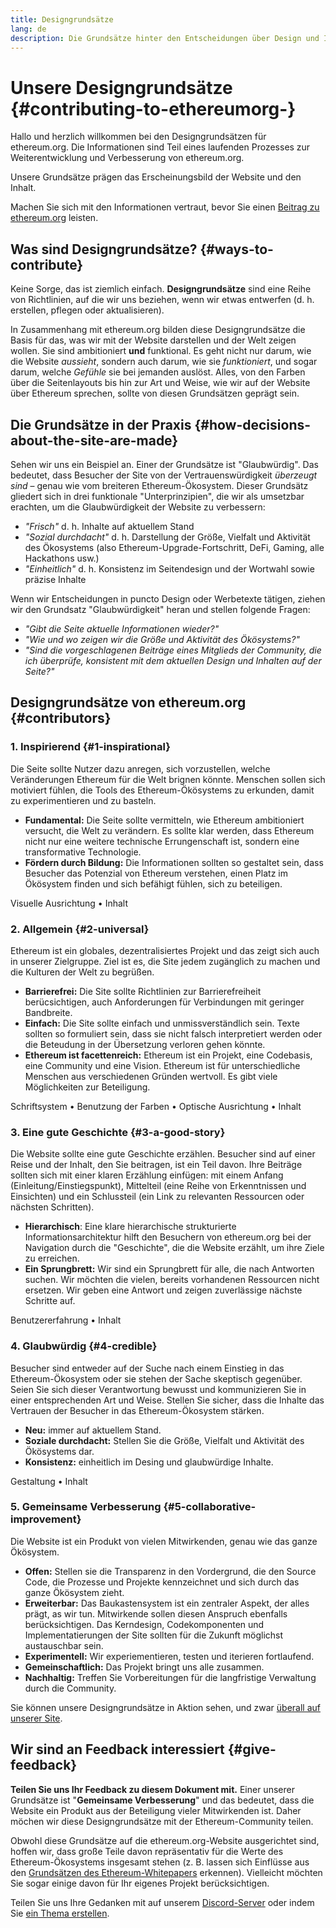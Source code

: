 ```yaml
---
title: Designgrundsätze
lang: de
description: Die Grundsätze hinter den Entscheidungen über Design und Inhalt von ethereum.org
---
```


# Unsere Designgrundsätze {#contributing-to-ethereumorg-}

<Emoji text=":wave:" size={1} /> Hallo und herzlich willkommen bei den Designgrundsätzen für ethereum.org. Die Informationen sind Teil eines laufenden Prozesses zur Weiterentwicklung und Verbesserung von ethereum.org.

Unsere Grundsätze prägen das Erscheinungsbild der Website und den Inhalt.

Machen Sie sich mit den Informationen vertraut, bevor Sie einen [Beitrag zu ethereum.org](/beitrag/) leisten.

## Was sind Designgrundsätze? {#ways-to-contribute}

Keine Sorge, das ist ziemlich einfach. **Designgrundsätze** sind eine Reihe von Richtlinien, auf die wir uns beziehen, wenn wir etwas entwerfen (d. h. erstellen, pflegen oder aktualisieren).

In Zusammenhang mit ethereum.org bilden diese Designgrundsätze die Basis für das, was wir mit der Website darstellen und der Welt zeigen wollen. Sie sind ambitioniert **und** funktional. Es geht nicht nur darum, wie die Website _aussieht_, sondern auch darum, wie sie _funktioniert_, und sogar darum, welche _Gefühle_ sie bei jemanden auslöst. Alles, von den Farben über die Seitenlayouts bis hin zur Art und Weise, wie wir auf der Website über Ethereum sprechen, sollte von diesen Grundsätzen geprägt sein.

## Die Grundsätze in der Praxis {#how-decisions-about-the-site-are-made}

Sehen wir uns ein Beispiel an. Einer der Grundsätze ist "Glaubwürdig". Das bedeutet, dass Besucher der Site von der Vertrauenswürdigkeit _überzeugt_ _sind_ – genau wie vom breiteren Ethereum-Ökosystem. Dieser Grundsätz gliedert sich in drei funktionale "Unterprinzipien", die wir als umsetzbar erachten, um die Glaubwürdigkeit der Website zu verbessern:

- _"Frisch"_ d. h. Inhalte auf aktuellem Stand
- _"Sozial durchdacht"_ d. h. Darstellung der Größe, Vielfalt und Aktivität des Ökosystems (also Ethereum-Upgrade-Fortschritt, DeFi, Gaming, alle Hackathons usw.)
- _"Einheitlich"_ d. h. Konsistenz im Seitendesign und der Wortwahl sowie präzise Inhalte

Wenn wir Entscheidungen in puncto Design oder Werbetexte tätigen, ziehen wir den Grundsatz "Glaubwürdigkeit" heran und stellen folgende Fragen:

- _"Gibt die Seite aktuelle Informationen wieder?"_
- _"Wie und wo zeigen wir die Größe und Aktivität des Ökösystems?"_
- _"Sind die vorgeschlagenen Beiträge eines Mitglieds der Community, die ich überprüfe, konsistent mit dem aktuellen Design und Inhalten auf der Seite?"_

## Designgrundsätze von ethereum.org {#contributors}

### 1. Inspirierend {#1-inspirational}

Die Seite sollte Nutzer dazu anregen, sich vorzustellen, welche Veränderungen Ethereum für die Welt brignen könnte. Menschen sollen sich motiviert fühlen, die Tools des Ethereum-Ökösystems zu erkunden, damit zu experimentieren und zu basteln.

- **Fundamental:** Die Seite sollte vermitteln, wie Ethereum ambitioniert versucht, die Welt zu verändern. Es sollte klar werden, dass Ethereum nicht nur eine weitere technische Errungenschaft ist, sondern eine transformative Technologie.
- **Fördern durch Bildung:** Die Informationen sollten so gestaltet sein, dass Besucher das Potenzial von Ethereum verstehen, einen Platz im Ökösystem finden und sich befähigt fühlen, sich zu beteiligen.

Visuelle Ausrichtung • Inhalt

### 2. Allgemein {#2-universal}

Ethereum ist ein globales, dezentralisiertes Projekt und das zeigt sich auch in unserer Zielgruppe. Ziel ist es, die Site jedem zugänglich zu machen und die Kulturen der Welt zu begrüßen.

- **Barrierefrei:** Die Site sollte Richtlinien zur Barrierefreiheit berücsichtigen, auch Anforderungen für Verbindungen mit geringer Bandbreite.
- **Einfach:** Die Site sollte einfach und unmissverständlich sein. Texte sollten so formuliert sein, dass sie nicht falsch interpretiert werden oder die Beteudung in der Übersetzung verloren gehen könnte.
- **Ethereum ist facettenreich:** Ethereum ist ein Projekt, eine Codebasis, eine Community und eine Vision. Ethereum ist für unterschiedliche Menschen aus verschiedenen Gründen wertvoll. Es gibt viele Möglichkeiten zur Beteiligung.

Schriftsystem • Benutzung der Farben • Optische Ausrichtung • Inhalt

### 3. Eine gute Geschichte {#3-a-good-story}

Die Website sollte eine gute Geschichte erzählen. Besucher sind auf einer Reise und der Inhalt, den Sie beitragen, ist ein Teil davon. Ihre Beiträge sollten sich mit einer klaren Erzählung einfügen: mit einem Anfang (Einleitung/Einstiegspunkt), Mittelteil (eine Reihe von Erkenntnissen und Einsichten) und ein Schlussteil (ein Link zu relevanten Ressourcen oder nächsten Schritten).

- **Hierarchisch**: Eine klare hierarchische strukturierte Informationsarchitektur hilft den Besuchern von ethereum.org bei der Navigation durch die "Geschichte", die die Website erzählt, um ihre Ziele zu erreichen.
- **Ein Sprungbrett:** Wir sind ein Sprungbrett für alle, die nach Antworten suchen. Wir möchten die vielen, bereits vorhandenen Ressourcen nicht ersetzen. Wir geben eine Antwort und zeigen zuverlässige nächste Schritte auf.

Benutzererfahrung • Inhalt

### 4. Glaubwürdig {#4-credible}

Besucher sind entweder auf der Suche nach einem Einstieg in das Ethereum-Ökosystem oder sie stehen der Sache skeptisch gegenüber. Seien Sie sich dieser Verantwortung bewusst und kommunizieren Sie in einer entsprechenden Art und Weise. Stellen Sie sicher, dass die Inhalte das Vertrauen der Besucher in das Ethereum-Ökosystem stärken.

- **Neu:** immer auf aktuellem Stand.
- **Soziale durchdacht:** Stellen Sie die Größe, Vielfalt und Aktivität des Ökösystems dar.
- **Konsistenz:** einheitlich im Desing und glaubwürdige Inhalte.

Gestaltung • Inhalt

### 5. Gemeinsame Verbesserung {#5-collaborative-improvement}

Die Website ist ein Produkt von vielen Mitwirkenden, genau wie das ganze Ökösystem.

- **Offen:** Stellen sie die Transparenz in den Vordergrund, die den Source Code, die Prozesse und Projekte kennzeichnet und sich durch das ganze Ökösystem zieht.
- **Erweiterbar:** Das Baukastensystem ist ein zentraler Aspekt, der alles prägt, as wir tun. Mitwirkende sollen diesen Anspruch ebenfalls berücksichtigen. Das Kerndesign, Codekomponenten und Implementatierungen der Site sollten für die Zukunft möglichst austauschbar sein.
- **Experimentell:** Wir experiementieren, testen und iterieren fortlaufend.
- **Gemeinschaftlich:** Das Projekt bringt uns alle zusammen.
- **Nachhaltig:** Treffen Sie Vorbereitungen für die langfristige Verwaltung durch die Community.

Sie können unsere Designgrundsätze in Aktion sehen, und zwar [überall auf unserer Site](/).

## Wir sind an Feedback interessiert {#give-feedback}

**Teilen Sie uns Ihr Feedback zu diesem Dokument mit.** Einer unserer Grundsätze ist "**Gemeinsame Verbesserung**" und das bedeutet, dass die Website ein Produkt aus der Beteiligung vieler Mitwirkenden ist. Daher möchen wir diese Designgrundsätze mit der Ethereum-Community teilen.

Obwohl diese Grundsätze auf die ethereum.org-Website ausgerichtet sind, hoffen wir, dass große Teile davon repräsentativ für die Werte des Ethereum-Ökosystems insgesamt stehen (z. B. lassen sich Einflüsse aus den [Grundsätzen des Ethereum-Whitepapers](https://github.com/ethereum/wiki/wiki/White-Paper#philosophy) erkennen). Vielleicht möchten Sie sogar einige davon für Ihr eigenes Projekt berücksichtigen.

Teilen Sie uns Ihre Gedanken mit auf unserem [Discord-Server](https://discord.gg/ethereum-org) oder indem Sie [ein Thema erstellen](https://github.com/ethereum/ethereum-org-website/issues/new?assignees=&labels=Type%3A+Feature&template=feature_request.yaml&title=).
